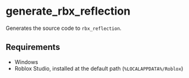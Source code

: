 # generate\_rbx\_reflection
Generates the source code to `rbx_reflection`.

## Requirements
* Windows
* Roblox Studio, installed at the default path (`%LOCALAPPDATA%/Roblox`)